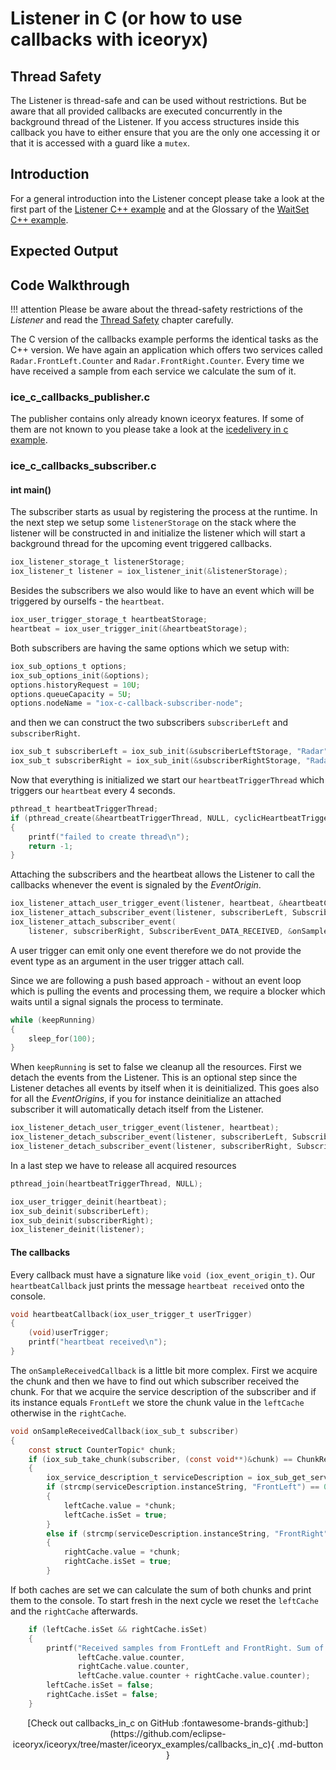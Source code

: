 # Listener in C (or how to use callbacks with iceoryx)

## Thread Safety
The Listener is thread-safe and can be used without restrictions.
But be aware that all provided callbacks are executed concurrently 
in the background thread of the Listener. If you access structures
inside this callback you have to either ensure that you are the only
one accessing it or that it is accessed with a guard like a `mutex`.

## Introduction

For a general introduction into the Listener concept please take a look at
the first part of the 
[Listener C++ example](https://github.com/eclipse-iceoryx/iceoryx/tree/master/iceoryx_examples/callbacks) 
and at the Glossary of the 
[WaitSet C++ example](https://github.com/eclipse-iceoryx/iceoryx/tree/master/iceoryx_examples/waitset).

## Expected Output

<!-- @todo Add expected output with asciinema recording before v1.0-->

## Code Walkthrough

!!! attention 
    Please be aware about the thread-safety restrictions of the _Listener_ and 
    read the [Thread Safety](#thread-safety) chapter carefully.

The C version of the callbacks example performs the identical tasks as the 
C++ version. We have again an application which offers two services called 
`Radar.FrontLeft.Counter` and `Radar.FrontRight.Counter`. Every time we have 
received a sample from each service we calculate the sum of it.

### ice_c_callbacks_publisher.c 

The publisher contains only already known iceoryx features. If some of them 
are not known to you please take a look at the 
[icedelivery in c example](https://github.com/eclipse-iceoryx/iceoryx/tree/master/iceoryx_examples/icedelivery_in_c).

### ice_c_callbacks_subscriber.c
#### int main()
The subscriber starts as usual by registering the process at the runtime.
In the next step we setup some `listenerStorage` on the stack where the listener 
will be constructed in and initialize the listener which will start a background 
thread for the upcoming event triggered callbacks.
```c
iox_listener_storage_t listenerStorage;
iox_listener_t listener = iox_listener_init(&listenerStorage);
```

Besides the subscribers we also would like to have an event which will be triggered 
by ourselfs - the `heartbeat`.
```c
iox_user_trigger_storage_t heartbeatStorage;
heartbeat = iox_user_trigger_init(&heartbeatStorage);
```

Both subscribers are having the same options which we setup with:
```c
iox_sub_options_t options;
iox_sub_options_init(&options);
options.historyRequest = 10U;
options.queueCapacity = 5U;
options.nodeName = "iox-c-callback-subscriber-node";
``` 

and then we can construct the two subscribers `subscriberLeft` and `subscriberRight`.
```c 
iox_sub_t subscriberLeft = iox_sub_init(&subscriberLeftStorage, "Radar", "FrontLeft", "Counter", &options);
iox_sub_t subscriberRight = iox_sub_init(&subscriberRightStorage, "Radar", "FrontRight", "Counter", &options);
```

Now that everything is initialized we start our `heartbeatTriggerThread` which 
triggers our `heartbeat` every 4 seconds.
```c 
pthread_t heartbeatTriggerThread;
if (pthread_create(&heartbeatTriggerThread, NULL, cyclicHeartbeatTrigger, NULL))
{
    printf("failed to create thread\n");
    return -1;
}
```

Attaching the subscribers and the heartbeat allows the Listener to call the callbacks 
whenever the event is signaled by the _EventOrigin_.
```c 
iox_listener_attach_user_trigger_event(listener, heartbeat, &heartbeatCallback);
iox_listener_attach_subscriber_event(listener, subscriberLeft, SubscriberEvent_DATA_RECEIVED, &onSampleReceivedCallback);
iox_listener_attach_subscriber_event(
    listener, subscriberRight, SubscriberEvent_DATA_RECEIVED, &onSampleReceivedCallback);
```
A user trigger can emit only one event therefore we do not provide the event type as 
an argument in the user trigger attach call.

Since we are following a push based approach - without an event loop which is pulling 
the events and processing them, we require a blocker which waits until a signal 
signals the process to terminate.
```c 
while (keepRunning)
{
    sleep_for(100);
}
```

When `keepRunning` is set to false we cleanup all the resources. First we detach
the events from the Listener. This is an optional step since the Listener detaches 
all events by itself when it is deinitialized. This goes also for all the _EventOrigins_,
if you for instance deinitialize an attached subscriber it will automatically detach 
itself from the Listener.
```c 
iox_listener_detach_user_trigger_event(listener, heartbeat);
iox_listener_detach_subscriber_event(listener, subscriberLeft, SubscriberEvent_DATA_RECEIVED);
iox_listener_detach_subscriber_event(listener, subscriberRight, SubscriberEvent_DATA_RECEIVED);
```

In a last step we have to release all acquired resources 
```c 
pthread_join(heartbeatTriggerThread, NULL);

iox_user_trigger_deinit(heartbeat);
iox_sub_deinit(subscriberLeft);
iox_sub_deinit(subscriberRight);
iox_listener_deinit(listener);
```

#### The callbacks
Every callback must have a signature like `void (iox_event_origin_t)`. Our 
`heartbeatCallback` just prints the message `heartbeat received` onto the console.
```c 
void heartbeatCallback(iox_user_trigger_t userTrigger)
{
    (void)userTrigger;
    printf("heartbeat received\n");
}
```

The `onSampleReceivedCallback` is a little bit more complex. First we acquire 
the chunk and then we have to find out which subscriber received the chunk. For that 
we acquire the service description of the subscriber and if its instance equals 
`FrontLeft` we store the chunk value in the `leftCache` otherwise in the `rightCache`.
```c 
void onSampleReceivedCallback(iox_sub_t subscriber)
{
    const struct CounterTopic* chunk;
    if (iox_sub_take_chunk(subscriber, (const void**)&chunk) == ChunkReceiveResult_SUCCESS)
    {
        iox_service_description_t serviceDescription = iox_sub_get_service_description(subscriber);
        if (strcmp(serviceDescription.instanceString, "FrontLeft") == 0)
        {
            leftCache.value = *chunk;
            leftCache.isSet = true;
        }
        else if (strcmp(serviceDescription.instanceString, "FrontRight") == 0)
        {
            rightCache.value = *chunk;
            rightCache.isSet = true;
        }
```

If both caches are set we can calculate the sum of both chunks and print them to
the console. To start fresh in the next cycle we reset the `leftCache` and 
the `rightCache` afterwards.
```c 
    if (leftCache.isSet && rightCache.isSet)
    {
        printf("Received samples from FrontLeft and FrontRight. Sum of %d + %d = %d\n",
               leftCache.value.counter,
               rightCache.value.counter,
               leftCache.value.counter + rightCache.value.counter);
        leftCache.isSet = false;
        rightCache.isSet = false;
    }
```

<center>
[Check out callbacks_in_c on GitHub :fontawesome-brands-github:](https://github.com/eclipse-iceoryx/iceoryx/tree/master/iceoryx_examples/callbacks_in_c){ .md-button }
</center>
